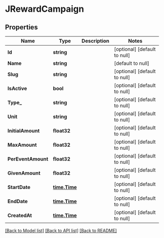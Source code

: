 # JRewardCampaign

## Properties
Name | Type | Description | Notes
------------ | ------------- | ------------- | -------------
**Id** | **string** |  | [optional] [default to null]
**Name** | **string** |  | [default to null]
**Slug** | **string** |  | [optional] [default to null]
**IsActive** | **bool** |  | [optional] [default to null]
**Type_** | **string** |  | [optional] [default to null]
**Unit** | **string** |  | [optional] [default to null]
**InitialAmount** | **float32** |  | [optional] [default to null]
**MaxAmount** | **float32** |  | [optional] [default to null]
**PerEventAmount** | **float32** |  | [optional] [default to null]
**GivenAmount** | **float32** |  | [optional] [default to null]
**StartDate** | [**time.Time**](time.Time.md) |  | [optional] [default to null]
**EndDate** | [**time.Time**](time.Time.md) |  | [optional] [default to null]
**CreatedAt** | [**time.Time**](time.Time.md) |  | [optional] [default to null]

[[Back to Model list]](../README.md#documentation-for-models) [[Back to API list]](../README.md#documentation-for-api-endpoints) [[Back to README]](../README.md)


